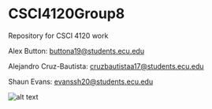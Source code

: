 # CSCI4120Group8
Repository for CSCI 4120 work

Alex Button: buttona19@students.ecu.edu

Alejandro Cruz-Bautista: cruzbautistaa17@students.ecu.edu

Shaun Evans: evanssh20@students.ecu.edu



![alt text]()
